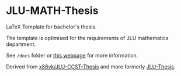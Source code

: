 # JLU-MATH-Thesis

LaTeX Template for bachelor's thesis.

The template is optimised for the requirements of JLU mathematics department.

See `/docs` folder or [this webpage](https://sclereid.github.io/JLU-MATH-Thesis/index.html) for more information.

Derived from [x86vk/JLU-CCST-Thesis](https://github.com/x86vk/JLU-CCST-Thesis) and more formerly [JLU-Thesis](https://code.google.com/archive/p/jlu-thesis/).
